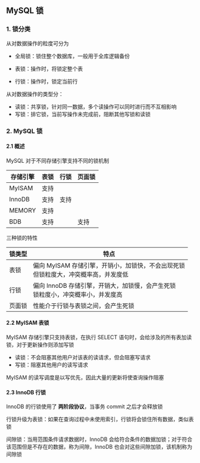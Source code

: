 ## MySQL 锁

### 1. 锁分类

从对数据操作的粒度可分为

- 全局锁：锁住整个数据库，一般用于全库逻辑备份

- 表锁：操作时，将锁定整个表
- 行锁：操作时，锁定当前行

从对数据操作的类型分：

- 读锁：共享锁，针对同一数据，多个读操作可以同时进行而不互相影响
- 写锁：排它锁，当前写操作未完成前，阻断其他写锁和读锁



### 2. MySQL 锁

#### 2.1 概述

MySQL 对于不同存储引擎支持不同的锁机制

| 存储引擎 | 表锁 | 行锁 | 页面锁 |
| -------- | ---- | ---- | ------ |
| MyISAM   | 支持 |      |        |
| InnoDB   | 支持 | 支持 |        |
| MEMORY   | 支持 |      |        |
| BDB      | 支持 |      | 支持   |

三种锁的特性

| 锁类型 | 特点                                                         |
| ------ | ------------------------------------------------------------ |
| 表锁   | 偏向 MyISAM 存储引擎，开销小，加锁快，不会出现死锁<br>但锁粒度大，冲突概率高，并发度低 |
| 行锁   | 偏向 InnoDB 存储引擎，开销大，加锁慢，会产生死锁<br>锁粒度小，冲突概率小，并发度高 |
| 页面锁 | 性能介于行锁与表锁之间，会产生死锁                           |



#### 2.2 MyISAM 表锁

MyISAM 存储引擎只支持表锁，在执行 SELECT 语句时，会给涉及的所有表加读锁，对于更新操作则添加写锁

- 读锁：不会阻塞其他用户对该表的读请求，但会阻塞写请求
- 写锁：阻塞其他用户的读写请求

MyISAM 的读写调度是以写优先，因此大量的更新将使查询操作阻塞



#### 2.3 InnoDB 行锁

InnoDB 的行锁使用了 **两阶段协议**，当事务 commit 之后才会释放锁

行锁升级为表锁：如果在查询过程中未使用索引，行锁将会锁住所有数据，类似表锁

间隙锁：当用范围条件请求数据时，InnoDB 会给符合条件的数据加锁；对于符合该范围但是不存在的数据，称为间隙，InnoDB 也会对这些间隙加锁，该机制称为间隙锁